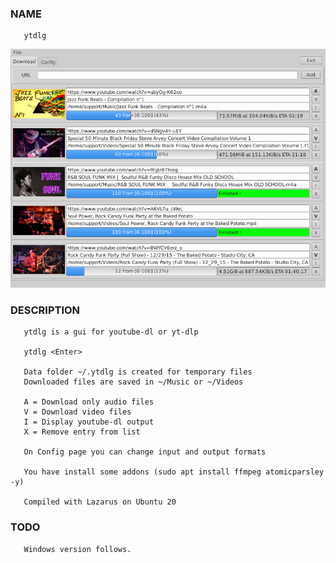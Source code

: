 ### NAME

       ytdlg

![Main Page](/res/ytdlg.png)


### DESCRIPTION

       ytdlg is a gui for youtube-dl or yt-dlp

       ytdlg <Enter>

       Data folder ~/.ytdlg is created for temporary files
       Downloaded files are saved in ~/Music or ~/Videos

       A = Download only audio files
       V = Download video files
       I = Display youtube-dl output
       X = Remove entry from list

       On Config page you can change input and output formats

       You have install some addons (sudo apt install ffmpeg atomicparsley -y)

       Compiled with Lazarus on Ubuntu 20

### TODO

       Windows version follows.
